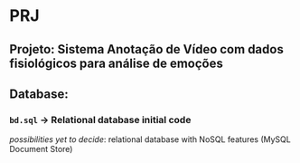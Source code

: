 # PRJ

## Projeto: Sistema Anotação de Vídeo com dados fisiológicos para análise de emoções

## Database:

### `bd.sql` -> Relational database initial code

_possibilities yet to decide_: relational database with NoSQL features (MySQL Document Store)
